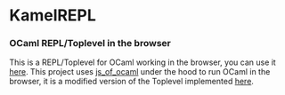 # KamelREPL

### OCaml REPL/Toplevel in the browser

This is a REPL/Toplevel for OCaml working in the browser, you can use it [here](https://fabianmontag.github.io/KamelREPL/).
This project uses [js_of_ocaml](https://ocsigen.org/js_of_ocaml/latest/manual/overview) under the hood to run OCaml in the browser,
it is a modified version of the Toplevel implemented [here](https://github.com/ocsigen/js_of_ocaml/tree/master/toplevel/examples/lwt_toplevel).
